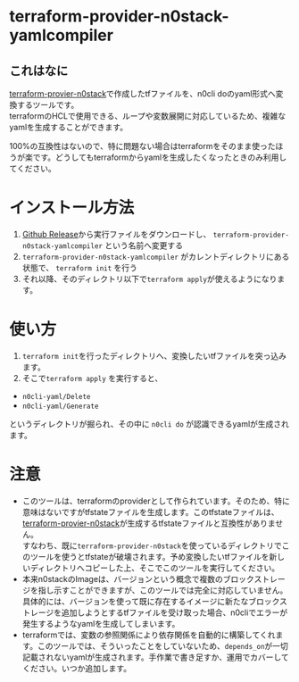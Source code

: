 # terraform-provider-n0stack-yamlcompiler

## これはなに

[terraform-provier-n0stack](https://github.com/onokatio/terraform-provider-n0stack)で作成したtfファイルを、n0cli doのyaml形式へ変換するツールです。  
terraformのHCLで使用できる、ループや変数展開に対応しているため、複雑なyamlを生成することができます。

100%の互換性はないので、特に問題ない場合はterraformをそのまま使ったほうが楽です。どうしてもterraformからyamlを生成したくなったときのみ利用してください。

# インストール方法

1. [Github Release](https://github.com/onokatio/terraform-provider-n0stack-yamlcompiler/releases)から実行ファイルをダウンロードし、 `terraform-provider-n0stack-yamlcompiler` という名前へ変更する
2. `terraform-provider-n0stack-yamlcompiler` がカレントディレクトリにある状態で、 `terraform init` を行う
3. それ以降、そのディレクトリ以下で`terraform apply`が使えるようになります。

# 使い方

1. `terraform init`を行ったディレクトリへ、変換したいtfファイルを突っ込みます。
2. そこで`terraform apply` を実行すると、

- `n0cli-yaml/Delete`
- `n0cli-yaml/Generate`

というディレクトリが掘られ、その中に `n0cli do` が認識できるyamlが生成されます。

# 注意

- このツールは、terraformのproviderとして作られています。そのため、特に意味はないですがtfstateファイルを生成します。このtfstateファイルは、[terraform-provier-n0stack](https://github.com/onokatio/terraform-provider-n0stack)が生成するtfstateファイルと互換性がありません。  
  すなわち、既に`terraform-provider-n0stack`を使っているディレクトリでこのツールを使うとtfstateが破壊されます。予め変換したいtfファイルを新しいディレクトリへコピーした上、そこでこのツールを実行してください。
- 本来n0stackのImageは、バージョンという概念で複数のブロックストレージを指し示すことができますが、このツールでは完全に対応していません。  
  具体的には、バージョンを使って既に存在するイメージに新たなブロックストレージを追加しようとするtfファイルを受け取った場合、n0cliでエラーが発生するようなyamlを生成してしまいます。
- terraformでは、変数の参照関係により依存関係を自動的に構築してくれます。このツールでは、そういったことをしていないため、`depends_on`が一切記載されないyamlが生成されます。手作業で書き足すか、運用でカバーしてください。いつか追加します。
